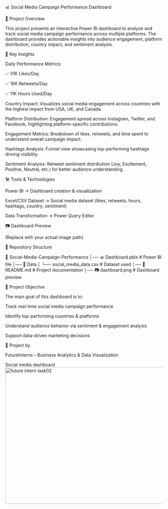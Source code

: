 📊 Social Media Campaign Performance Dashboard

🚀 Project Overview

This project presents an interactive Power BI dashboard to analyze and track social media campaign performance across multiple platforms.
The dashboard provides actionable insights into audience engagement, platform distribution, country impact, and sentiment analysis.

📌 Key Insights

Daily Performance Metrics:

✅ 31K Likes/Day

✅ 16K Retweets/Day

✅ 11K Hours Used/Day


Country Impact:
Visualizes social media engagement across countries with the highest impact from USA, UK, and Canada.

Platform Distribution:
Engagement spread across Instagram, Twitter, and Facebook, highlighting platform-specific contributions.

Engagement Metrics:
Breakdown of likes, retweets, and time spent to understand overall campaign impact.

Hashtags Analysis:
Funnel view showcasing top-performing hashtags driving visibility.

Sentiment Analysis:
Retweet sentiment distribution (Joy, Excitement, Positive, Neutral, etc.) for better audience understanding.


🛠️ Tools & Technologies

Power BI → Dashboard creation & visualization

Excel/CSV Dataset → Social media dataset (likes, retweets, hours, hashtags, country, sentiment)

Data Transformation → Power Query Editor


📷 Dashboard Preview


(Replace with your actual image path)

📂 Repository Structure

📁 Social-Media-Campaign-Performance
│── 📊 Dashboard.pbix          # Power BI file
│── 📂 Data
│    └── social_media_data.csv # Dataset used
│── 📄 README.md               # Project documentation
│── 📷 dashboard.png           # Dashboard preview

🎯 Project Objective

The main goal of this dashboard is to:

Track real-time social media campaign performance

Identify top-performing countries & platforms

Understand audience behavior via sentiment & engagement analysis

Support data-driven marketing decisions


🏢 Project by

FutureInterns – Business Analytics & Data Visualization

Social media dashboard
<img width="767" height="435" alt="future intern task02" src="https://github.com/user-attachments/assets/8528ce75-5002-48bd-a96f-d11efba787ed" />

